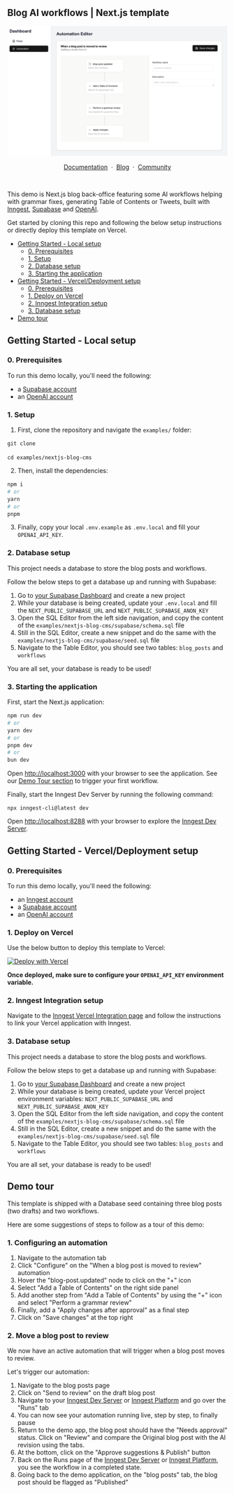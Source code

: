 ## Blog AI workflows | Next.js template

<p align="center">

![Workflow Kit by Inngest](./workflow-editor.png)

</p>

<p align="center">
    <a href="https://www.inngest.com/docs?ref=github-workflow-kit-example-nextjs-blog-cms-readme">Documentation</a>
    <span>&nbsp;·&nbsp;</span>
    <a href="https://www.inngest.com/blog?ref=github-workflow-kit-example-nextjs-blog-cms-readme">Blog</a>
    <span>&nbsp;·&nbsp;</span>
    <a href="https://www.inngest.com/discord">Community</a>
</p>
<br/>

This demo is Next.js blog back-office featuring some AI workflows helping with grammar fixes, generating Table of Contents or Tweets, built with [Inngest](https://www.inngest.com/?ref=github-workflow-kit-example-nextjs-blog-cms-readme), [Supabase](https://supabase.com) and [OpenAI](https://github.com/openai/openai-node).

Get started by cloning this repo and following the below setup instructions or directly deploy this template on Vercel.

- [Getting Started - Local setup](#getting-started-local-setup)
  - [0. Prerequisites](#0-prerequisites)
  - [1. Setup](#1-setup)
  - [2. Database setup](#2-database-setup)
  - [3. Starting the application](#3-starting-the-application)
- [Getting Started - Vercel/Deployment setup](#getting-started-verceldeployment-setup)
  - [0. Prerequisites](#0-prerequisites-1)
  - [1. Deploy on Vercel](#1-deploy-on-vercel)
  - [2. Inngest Integration setup](#2-inngest-integration-setup)
  - [3. Database setup](#3-database-setup)
- [Demo tour](#demo-tour)

## Getting Started - Local setup

### 0. Prerequisites

To run this demo locally, you'll need the following:

- a [Supabase account](https://supabase.com)
- an [OpenAI account](https://platform.openai.com/)

### 1. Setup

1. First, clone the repository and navigate the `examples/` folder:

```
git clone

cd examples/nextjs-blog-cms
```

2. Then, install the dependencies:

```bash
npm i
# or
yarn
# or
pnpm
```

3. Finally, copy your local `.env.example` as `.env.local` and fill your `OPENAI_API_KEY`.

### 2. Database setup

This project needs a database to store the blog posts and workflows.

Follow the below steps to get a database up and running with Supabase:

1. Go to [your Supabase Dashboard](https://supabase.com/dashboard/projects) and create a new project
1. While your database is being created, update your `.env.local` and fill the `NEXT_PUBLIC_SUPABASE_URL` and `NEXT_PUBLIC_SUPABASE_ANON_KEY`
1. Open the SQL Editor from the left side navigation, and copy the content of the `examples/nextjs-blog-cms/supabase/schema.sql` file
1. Still in the SQL Editor, create a new snippet and do the same with the `examples/nextjs-blog-cms/supabase/seed.sql` file
1. Navigate to the Table Editor, you should see two tables: `blog_posts` and `workflows`

You are all set, your database is ready to be used!

### 3. Starting the application

First, start the Next.js application:

```bash
npm run dev
# or
yarn dev
# or
pnpm dev
# or
bun dev
```

Open [http://localhost:3000](http://localhost:3000) with your browser to see the application. See our [Demo Tour section](#demo-tour) to trigger your first workflow.

Finally, start the Inngest Dev Server by running the following command:

```
npx inngest-cli@latest dev
```

Open [http://localhost:8288](http://localhost:8288) with your browser to explore the [Inngest Dev Server](https://www.inngest.com/docs/dev-server?ref=github-workflow-kit-example-nextjs-blog-cms-readme).

## Getting Started - Vercel/Deployment setup

### 0. Prerequisites

To run this demo locally, you'll need the following:

- an [Inngest account](https://www.inngest.com/?ref=github-workflow-kit-example-nextjs-blog-cms-readme)
- a [Supabase account](https://supabase.com)
- an [OpenAI account](https://platform.openai.com/)

### 1. Deploy on Vercel

Use the below button to deploy this template to Vercel:

[![Deploy with Vercel](https://vercel.com/button)](https://vercel.com/new/clone?repository-url=https%3A%2F%2Fgithub.com%2Finngest%2Fworkflow-kit%2Ftree%2Fmain%2Fexamples%2Fnextjs-blog-cms%2F&project-name=nextjs-blog-cms-ai-workflow-with-inngest&repository-name=workflow-kit&demo-title=nextjs-blog-cms-ai-workflow-with-inngest&demo-description=Next.js%20blog%20back-office%20featuring%20some%20AI%20workflows%20helping%20with%20grammar%20fixes%2C%20generating%20Table%20of%20Contents%20or%20Tweets&demo-image=https%3A%2F%2Fraw.githubusercontent.com%2Finngest%2Fworkflow-kit%2Frefs%2Fheads%2Fmain%2Fworkflow-kit.jpg)

**Once deployed, make sure to configure your `OPENAI_API_KEY` environment variable.**

### 2. Inngest Integration setup

Navigate to the [Inngest Vercel Integration page](https://vercel.com/integrations/inngest) and follow the instructions to link your Vercel application with Inngest.

### 3. Database setup

This project needs a database to store the blog posts and workflows.

Follow the below steps to get a database up and running with Supabase:

1. Go to [your Supabase Dashboard](https://supabase.com/dashboard/projects) and create a new project
1. While your database is being created, update your Vercel project environment variables: `NEXT_PUBLIC_SUPABASE_URL` and `NEXT_PUBLIC_SUPABASE_ANON_KEY`
1. Open the SQL Editor from the left side navigation, and copy the content of the `examples/nextjs-blog-cms/supabase/schema.sql` file
1. Still in the SQL Editor, create a new snippet and do the same with the `examples/nextjs-blog-cms/supabase/seed.sql` file
1. Navigate to the Table Editor, you should see two tables: `blog_posts` and `workflows`

You are all set, your database is ready to be used!

## Demo tour

This template is shipped with a Database seed containing three blog posts (two drafts) and two workflows.

Here are some suggestions of steps to follow as a tour of this demo:

### 1. Configuring an automation

1. Navigate to the automation tab
1. Click "Configure" on the "When a blog post is moved to review" automation
1. Hover the "blog-post.updated" node to click on the "+" icon
1. Select "Add a Table of Contents" on the right side panel
1. Add another step from "Add a Table of Contents" by using the "+" icon and select "Perform a grammar review"
1. Finally, add a "Apply changes after approval" as a final step
1. Click on "Save changes" at the top right

### 2. Move a blog post to review

We now have an active automation that will trigger when a blog post moves to review.

Let's trigger our automation:

1. Navigate to the blog posts page
1. Click on "Send to review" on the draft blog post
1. Navigate to your [Inngest Dev Server](http://localhost:8288) or [Inngest Platform](https://app.inngest.com/?ref=github-workflow-kit-example-nextjs-blog-cms-readme) and go over the "Runs" tab
1. You can now see your automation running live, step by step, to finally pause
1. Return to the demo app, the blog post should have the "Needs approval" status. Click on "Review" and compare the Original blog post with the AI revision using the tabs.
1. At the bottom, click on the "Approve suggestions & Publish" button
1. Back on the Runs page of the [Inngest Dev Server](http://localhost:8288) or [Inngest Platform](https://app.inngest.com/?ref=github-workflow-kit-example-nextjs-blog-cms-readme), you see the workflow in a completed state.
1. Going back to the demo application, on the "blog posts" tab, the blog post should be flagged as "Published"

